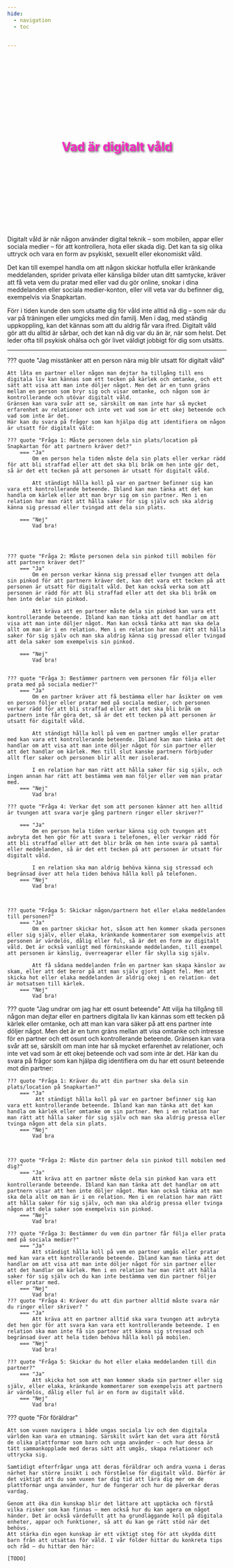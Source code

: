 ```yaml
---
hide:
  - navigation
  - toc


---
```



<div style="
        background-image: url('/resources/images/ctrl-image-1.jpg'); /* Replace with your hero image URL */
        background-size: cover; /* Cover the entire div */
        background-position: center; /* Center the image */
        height: 400px; /* Set the height of the hero section */
        display: flex; /* Use flexbox for centering content */
        align-items: center; /* Center content vertically */
        justify-content: center; /* Center content horizontally */
        color: white; /* Text color */
        text-align: center; /* Center text */
        text-shadow: 2px 2px 4px rgba(0, 0, 0, 0.7); /* Black shadow effect */
        ">
        <h1 style="color:#FF28C3">
            Vad är digitalt våld
        </h1>
</div>



Digitalt våld är när någon använder digital teknik – som mobilen, appar eller sociala medier – för att kontrollera, hota eller skada dig. Det kan ta sig olika uttryck och vara en form av psykiskt, sexuellt eller ekonomiskt våld.


Det kan till exempel handla om att någon skickar hotfulla eller kränkande meddelanden, sprider privata eller känsliga bilder utan ditt samtycke, kräver att få veta vem du pratar med eller vad du gör online, snokar i dina meddelanden eller sociala medier-konton, eller vill veta var du befinner dig, exempelvis via Snapkartan.


Förr i tiden kunde den som utsatte dig för våld inte alltid nå dig – som när du var på träningen eller umgicks med din familj. Men i dag, med ständig uppkoppling, kan det kännas som att du aldrig får vara ifred. Digitalt våld gör att du alltid är sårbar, och det kan nå dig var du än är, när som helst. Det leder ofta till psykisk ohälsa och gör livet väldigt jobbigt för dig som utsätts.


---

??? quote "Jag misstänker att en person nära mig blir utsatt för digitalt våld"
  
    
    Att låta en partner eller någon man dejtar ha tillgång till ens digitala liv kan kännas som ett tecken på kärlek och omtanke, och ett sätt att visa att man inte döljer något. Men det är en tunn gräns mellan en person som bryr sig och visar omtanke, och någon som är kontrollerande och utövar digitalt våld.
    Gränsen kan vara svår att se, särskilt om man inte har så mycket erfarenhet av relationer och inte vet vad som är ett okej beteende och vad som inte är det.
    Här kan du svara på frågor som kan hjälpa dig att identifiera om någon är utsatt för digitalt våld: 

    ??? quote "Fråga 1: Måste personen dela sin plats/location på Snapkartan för att partnern kräver det?"
        === "Ja"
            Om en person hela tiden måste dela sin plats eller verkar rädd för att bli straffad eller att det ska bli bråk om hen inte gör det, så är det ett tecken på att personen är utsatt för digitalt våld.

            Att ständigt hålla koll på var en partner befinner sig kan vara ett kontrollerande beteende. Ibland kan man tänka att det kan handla om kärlek eller att man bryr sig om sin partner. Men i en relation har man rätt att hålla saker för sig själv och ska aldrig känna sig pressad eller tvingad att dela sin plats. 

        === "Nej"
            Vad bra!




    ??? quote "Fråga 2: Måste personen dela sin pinkod till mobilen för att partnern kräver det?"
        === "Ja" 
            Om en person verkar känna sig pressad eller tvungen att dela sin pinkod för att partnern kräver det, kan det vara ett tecken på att personen är utsatt för digitalt våld. Det kan också verka som att personen är rädd för att bli straffad eller att det ska bli bråk om hen inte delar sin pinkod.

            Att kräva att en partner måste dela sin pinkod kan vara ett kontrollerande beteende. Ibland kan man tänka att det handlar om att visa att man inte döljer något. Man kan också tänka att man ska dela allt om man är i en relation. Men i en relation har man rätt att hålla saker för sig själv och man ska aldrig känna sig pressad eller tvingad att dela saker som exempelvis sin pinkod. 

        === "Nej" 
            Vad bra! 


    ??? quote "Fråga 3: Bestämmer partnern vem personen får följa eller prata med på sociala medier?" 
        === "Ja" 
            Om en partner kräver att få bestämma eller har åsikter om vem en person följer eller pratar med på sociala medier, och personen verkar rädd för att bli straffad eller att det ska bli bråk om partnern inte får göra det, så är det ett tecken på att personen är utsatt för digitalt våld.

            Att ständigt hålla koll på vem en partner umgås eller pratar med kan vara ett kontrollerande beteende. Ibland kan man tänka att det handlar om att visa att man inte döljer något för sin partner eller att det handlar om kärlek. Men till slut kanske partnern förbjuder allt fler saker och personen blir allt mer isolerad.

            I en relation har man rätt att hålla saker för sig själv, och ingen annan har rätt att bestämma vem man följer eller vem man pratar med. 
        === "Nej"
            Vad bra! 

    ??? quote "Fråga 4: Verkar det som att personen känner att hen alltid är tvungen att svara varje gång partnern ringer eller skriver?" 

        === "Ja" 
            Om en person hela tiden verkar känna sig och tvungen att avbryta det hen gör för att svara i telefonen, eller verkar rädd för att bli straffad eller att det blir bråk om hen inte svara på samtal eller meddelanden, så är det ett tecken på att personen är utsatt för digitalt våld.

            I en relation ska man aldrig behöva känna sig stressad och begränsad över att hela tiden behöva hålla koll på telefonen. 
        === "Nej"
            Vad bra!



    ??? quote "Fråga 5: Skickar någon/partnern hot eller elaka meddelanden till personen?" 
        === "Ja" 
            Om en partner skickar hot, såsom att hen kommer skada personen eller sig själv, eller elaka, kränkande kommentarer som exempelvis att personen är värdelös, dålig eller ful, så är det en form av digitalt våld. Det är också vanligt med förminskande meddelanden, till exempel att personen är känslig, överreagerar eller får skylla sig själv.

            Att få sådana meddelanden från en partner kan skapa känslor av skam, eller att det beror på att man själv gjort något fel. Men att skicka hot eller elaka meddelanden är aldrig okej i en relation- det är motsatsen till kärlek. 
        === "Nej" 
            Vad bra! 




??? quote "Jag undrar om jag har ett osunt beteende"
    Att vilja ha tillgång till någon man dejtar eller en partners digitala liv kan kännas som ett tecken på kärlek eller omtanke, och att man kan vara säker på att ens partner inte döljer något.
    Men det är en tunn gräns mellan att visa omtanke och intresse för en partner och ett osunt och kontrollerande beteende. Gränsen kan vara svår att se, särskilt om man inte har så mycket erfarenhet av relationer, och inte vet vad som är ett okej beteende och vad som inte är det.
    Här kan du svara på frågor som kan hjälpa dig identifiera om du har ett osunt beteende mot din partner: 

    ??? quote "Fråga 1: Kräver du att din partner ska dela sin plats/location på Snapkartan?"
        === "Ja"
             Att ständigt hålla koll på var en partner befinner sig kan vara ett kontrollerande beteende. Ibland kan man tänka att det kan handla om kärlek eller omtanke om sin partner. Men i en relation har man rätt att hålla saker för sig själv och man ska aldrig pressa eller tvinga någon att dela sin plats.
        === "Nej"
            Vad bra



    ??? quote "Fråga 2: Måste din partner dela sin pinkod till mobilen med dig?"
        === "Ja"
            Att kräva att en partner måste dela sin pinkod kan vara ett kontrollerande beteende. Ibland kan man tänka att det handlar om att partnern visar att hen inte döljer något. Man kan också tänka att man ska dela allt om man är i en relation. Men i en relation har man rätt att hålla saker för sig själv, och man ska aldrig pressa eller tvinga någon att dela saker som exempelvis sin pinkod. 
        === "Nej"
            Vad bra!

    ??? quote "Fråga 3: Bestämmer du vem din partner får följa eller prata med på sociala medier?"
        === "Ja"
            Att ständigt hålla koll på vem en partner umgås eller pratar med kan vara ett kontrollerande beteende. Ibland kan man tänka att det handlar om att visa att man inte döljer något för sin partner eller att det handlar om kärlek. Men i en relation har man rätt att hålla saker för sig själv och du kan inte bestämma vem din partner följer eller pratar med. 
        === "Nej"
            Vad bra! 
    ??? quote "Fråga 4: Kräver du att din partner alltid måste svara när du ringer eller skriver? "
        === "Ja"
            Att kräva att en partner alltid ska vara tvungen att avbryta det hen gör för att svara kan vara ett kontrollerande beteende. I en relation ska man inte få sin partner att känna sig stressad och begränsad över att hela tiden behöva hålla koll på mobilen.  
        === "Nej"
            Vad bra! 

    ??? quote "Fråga 5: Skickar du hot eller elaka meddelanden till din partner?"
        === "Ja"
            Att skicka hot som att man kommer skada sin partner eller sig själv, eller elaka, kränkande kommentarer som exempelvis att partnern är värdelös, dålig eller ful är en form av digitalt våld. 
        === "Nej"
            Vad bra! 


??? quote "För föräldrar"

    Att som vuxen navigera i både ungas sociala liv och den digitala världen kan vara en utmaning. Särskilt svårt kan det vara att förstå de olika plattformar som barn och unga använder – och hur dessa är tätt sammankopplade med deras sätt att umgås, skapa relationer och uttrycka sig.

    Samtidigt efterfrågar unga att deras föräldrar och andra vuxna i deras närhet har större insikt i och förståelse för digitalt våld. Därför är det viktigt att du som vuxen tar dig tid att lära dig mer om de plattformar unga använder, hur de fungerar och hur de påverkar deras vardag.

    Genom att öka din kunskap blir det lättare att upptäcka och förstå vilka risker som kan finnas – men också hur du kan agera om något händer. Det är också värdefullt att ha grundläggande koll på digitala enheter, appar och funktioner, så att du kan ge rätt stöd när det behövs.
    Att stärka din egen kunskap är ett viktigt steg för att skydda ditt barn från att utsättas för våld. I vår folder hittar du konkreta tips och råd – du hittar den här:

    [TODO]